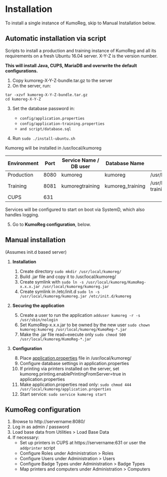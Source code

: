 # Installation

To install a single instance of KumoReg, skip to Manual Installation below.

## Automatic installation via script
Scripts to install a production and training instance of KumoReg and all its requirements 
on a fresh Ubuntu 16.04 server. X-Y-Z is the version number.

**This will install Java, CUPS, MariaDB and overwrite the default configurations.**

1) Copy kumoreg-X-Y-Z-bundle.tar.gz to the server
2) On the server, run:

```
tar -xzvf kumoreg-X-Y-Z-bundle.tar.gz
cd kumoreg-X-Y-Z
```

3) Set the database password in:
    - ```config/application.properties```
    - ```config/application-training.properties```
    - ```and script/database.sql```

4) Run ```sudo ./install-ubuntu.sh```

Kumoreg will be installed in /usr/local/kumoreg

| Environment | Port | Service Name / DB user |  Database Name   | Configuration file                                 |
|-------------|------|------------------------|------------------|----------------------------------------------------|
| Production  | 8080 | kumoreg                | kumoreg          | /usr/local/kumoreg/application.properties          |
| Training    | 8081 | kumoregtraining        | kumoreg_training | /usr/local/kumoreg/application-training.properties |
| CUPS        |  631 |                        |                  |                                                    |

Services will be configured to start on boot via SystemD, which also handles logging.


5. Go to **KumoReg configuration**, below.
    
    
## Manual installation

(Assumes init.d based server)

1. **Installation** 

    1. Create directory ```sudo mkdir /usr/local/kumoreg/```
    2. Build .jar file and copy it to /usr/local/kumoreg/
    3. Create symlink with ```sudo ln -s /usr/local/kumoreg/KumoReg-x.x.x.jar /usr/local/kumoreg/kumoreg.jar```
    4. Create symlink in /etc/init.d ```sudo ln -s /usr/local/kumoreg/kumoreg.jar /etc/init.d/kumoreg```

2. **Securing the application**

    5. Create a user to run the application ```adduser kumoreg -r -s /usr/sbin/nologin```
    6. Set KumoReg-x.x.x.jar to be owned by the new user ```sudo chown kumoreg:kumoreg /usr/local/kumoreg/KumoReg-*.jar```
    7. Make the .jar file read+execute only ```sudo chmod 500 /usr/local/kumoreg/KumoReg-*.jar```

3. **Configuration**

    8. Place [application.properties](installation/production/application.properties) file in /usr/local/kumoreg/ 
    9. Configure database settings in application.properties
    10. If printing via printers installed on the server, set kumoreg.printing.enablePrintingFromServer=true in 
       application.properties   
    11. Make application.properties read only: ```sudo chmod 444 /usr/local/kumoreg/application.properties```
    12. Start service: ```sudo service kumoreg start```


## KumoReg configuration

1. Browse to http://servername:8080/ 
2. Log in as admin / password
3. Load base data from Utilities > Load Base Data
4. If necessary:
    - Set up printers in CUPS at https://servername:631 or user the ```addprinter``` script
    - Configure Roles under Administration > Roles
    - Configure Users under Administration > Users
    - Configure Badge Types under Administration > Badge Types
    - Map printers and computers under Administration > Computers
